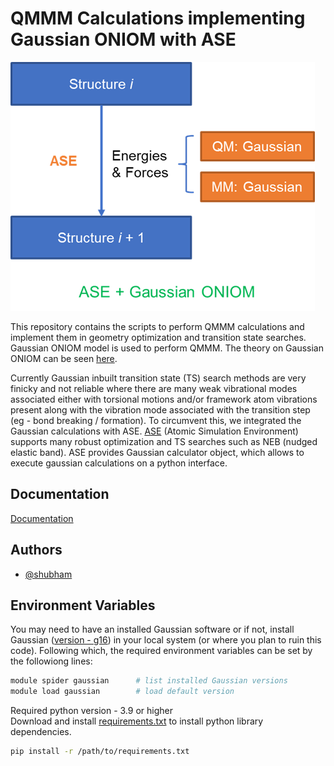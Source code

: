 # QMMM Calculations implementing Gaussian ONIOM with ASE

<p class="center-content"> 
  <img src="https://github.com/2253shubham/Gaussian_ONIOM_plus_ASE_for_QMMM/blob/main/docs/Gaussian_plus_ASE.png" alt=""/>
</p>

This repository contains the scripts to perform QMMM calculations and implement them in geometry optimization and transition state searches. Gaussian ONIOM model is used to perform QMMM. The theory on Gaussian ONIOM can be seen [here](https://gaussian.com/oniom/). 

Currently Gaussian inbuilt transition state (TS) search methods are very finicky and not reliable where there are many weak vibrational modes associated either with torsional motions and/or framework atom vibrations present along with the vibration mode associated with the transition step (eg - bond breaking / formation). To circumvent this, we integrated the Gaussian calculations with ASE. [ASE](https://wiki.fysik.dtu.dk/ase/) (Atomic Simulation Environment) supports many robust optimization and TS searches such as NEB (nudged elastic band). ASE provides Gaussian calculator object, which allows to execute gaussian calculations on a python interface.


## Documentation

[Documentation](https://github.com/2253shubham/Gaussian_ONIOM_plus_ASE_for_QMMM/blob/main/docs/Documentation.md)



## Authors

- [@shubham](https://github.com/2253shubham)


## Environment Variables

You may need to have an installed Gaussian software or if not, install Gaussian ([version - g16](https://gaussian.com/gaussian16)) in your local system (or where you plan to ruin this code). Following which, the required environment variables can be set by the followiong lines:
```bash
module spider gaussian      # list installed Gaussian versions
module load gaussian        # load default version
```

Required python version  - 3.9 or higher \
Download and install [requirements.txt](https://github.com/2253shubham/Gaussian_ONIOM_plus_ASE_for_QMMM/blob/main/requirements.txt) to install python library dependencies.
```bash
pip install -r /path/to/requirements.txt
```
